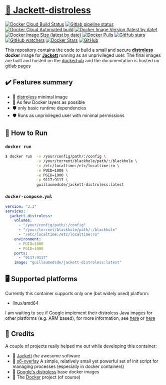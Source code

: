 # [🐋 Jackett-distroless](https://github.com/guillaumedsde/jackett-distroless)

[![Docker Cloud Build Status](https://img.shields.io/docker/cloud/build/guillaumedsde/jackett-distroless)](https://hub.docker.com/r/guillaumedsde/jackett-distroless/builds)
[![Gitlab pipeline status](https://img.shields.io/gitlab/pipeline/guillaumedsde/jackett-distroless?label=documentation)](https://guillaumedsde.gitlab.io/jackett-distroless/)
[![Docker Cloud Automated build](https://img.shields.io/docker/cloud/automated/guillaumedsde/jackett-distroless)](https://hub.docker.com/r/guillaumedsde/jackett-distroless/builds)
[![Docker Image Version (latest by date)](https://img.shields.io/docker/v/guillaumedsde/jackett-distroless)](https://hub.docker.com/r/guillaumedsde/jackett-distroless/tags)
[![Docker Image Size (latest by date)](https://img.shields.io/docker/image-size/guillaumedsde/jackett-distroless)](https://hub.docker.com/r/guillaumedsde/jackett-distroless)
[![Docker Pulls](https://img.shields.io/docker/pulls/guillaumedsde/jackett-distroless)](https://hub.docker.com/r/guillaumedsde/jackett-distroless)
[![GitHub stars](https://img.shields.io/github/stars/guillaumedsde/jackett-distroless?label=Github%20stars)](https://github.com/guillaumedsde/jackett-distroless)
[![GitHub watchers](https://img.shields.io/github/watchers/guillaumedsde/jackett-distroless?label=Github%20Watchers)](https://github.com/guillaumedsde/jackett-distroless)
[![Docker Stars](https://img.shields.io/docker/stars/guillaumedsde/jackett-distroless)](https://hub.docker.com/r/guillaumedsde/jackett-distroless)
[![GitHub](https://img.shields.io/github/license/guillaumedsde/jackett-distroless)](https://github.com/guillaumedsde/jackett-distroless/blob/master/LICENSE.md)

This repository contains the code to build a small and secure **[distroless](https://github.com/GoogleContainerTools/distroless)** **docker** image for **[Jackett](https://github.com/Jackett/Jackett)** running as an unprivileged user.
The final images are built and hosted on the [dockerhub](https://hub.docker.com/r/guillaumedsde/jackett-distroless) and the documentation is hosted on [gitlab pages](https://guillaumedsde.gitlab.io/jackett-distroless/)

## ✔️ Features summary

- 🥑 [distroless](https://github.com/GoogleContainerTools/distroless) minimal image
- 🤏 As few Docker layers as possible
- 🛡️ only basic runtime dependencies
- 🛡️ Runs as unprivileged user with minimal permissions

## 🏁 How to Run

### `docker run`

```bash
$ docker run  -v /your/config/path/:/config \
              -v /your/torrent/blackhole/path/:/blackhole \
              -v /etc/localtime:/etc/localtime:ro \
              -e PUID=1000 \
              -e PGID=1000 \
              -p 9117:9117 \
              guillaumedsde/jackett-distroless:latest
```

### `docker-compose.yml`

```yaml
version: "3.3"
services:
  jackett-distroless:
    volumes:
      - "/your/config/path/:/config"
      - "/your/torrent/blackhole/path/:/blackhole"
      - "/etc/localtime:/etc/localtime:ro"
    environment:
      - PUID=1000
      - PGID=1000
    ports:
      - "9117:9117"
    image: "guillaumedsde/jackett-distroless:latest"
```

## 🖥️ Supported platforms

Currently this container supports only one (but widely used) platform:

- linux/amd64

I am waiting to see if Google implement their distroless Java images for other platforms (e.g. ARM based), for more information, see [here](https://github.com/GoogleContainerTools/distroless/issues/406) or [here](https://github.com/GoogleContainerTools/distroless/issues/377)

## 🙏 Credits

A couple of projects really helped me out while developing this container:

- 💽 [Jackett](https://github.com/Jackett/Jackett) _the_ awesome software
- 🏁 [s6-overlay](https://github.com/just-containers/s6-overlay) A simple, relatively small yet powerful set of init script for managing processes (especially in docker containers)
- 🥑 [Google's distroless](https://github.com/GoogleContainerTools/distroless) base docker images
- 🐋 The [Docker](https://github.com/docker) project (of course)
